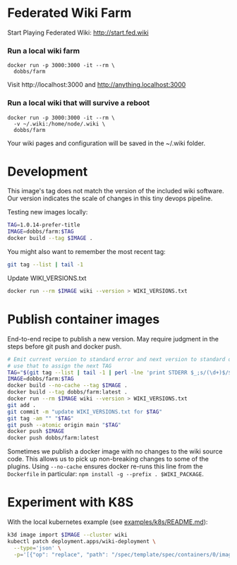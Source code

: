 # Federated Wiki Farm

Start Playing Federated Wiki: http://start.fed.wiki

### Run a local wiki farm

    docker run -p 3000:3000 -it --rm \
      dobbs/farm

Visit http://localhost:3000 and http://anything.localhost:3000

### Run a local wiki that will survive a reboot

    docker run -p 3000:3000 -it --rm \
      -v ~/.wiki:/home/node/.wiki \
      dobbs/farm

Your wiki pages and configuration will be saved in the ~/.wiki folder.

# Development

This image's tag does not match the version of the included wiki
software. Our version indicates the scale of changes in this tiny
devops pipeline.

Testing new images locally:

``` bash
TAG=1.0.14-prefer-title
IMAGE=dobbs/farm:$TAG
docker build --tag $IMAGE .
```

You might also want to remember the most recent tag:

``` bash
git tag --list | tail -1
```

Update WIKI_VERSIONS.txt

``` bash
docker run --rm $IMAGE wiki --version > WIKI_VERSIONS.txt
```

# Publish container images

End-to-end recipe to publish a new version. May require judgment in
the steps before git push and docker push.
``` bash
# Emit current version to standard error and next version to standard out.
# use that to assign the next TAG
TAG="$(git tag --list | tail -1 | perl -lne 'print STDERR $_;s/(\d+)$/$1+1/e;print $_;')"
IMAGE=dobbs/farm:$TAG
docker build --no-cache --tag $IMAGE .
docker build --tag dobbs/farm:latest .
docker run --rm $IMAGE wiki --version > WIKI_VERSIONS.txt
git add .
git commit -m "update WIKI_VERSIONS.txt for $TAG"
git tag -am "" "$TAG"
git push --atomic origin main "$TAG"
docker push $IMAGE
docker push dobbs/farm:latest
```

Sometimes we publish a docker image with no changes to the wiki source
code. This allows us to pick up non-breaking changes to some of the
plugins. Using `--no-cache` ensures docker re-runs this line from the
`Dockerfile` in particular: `npm install -g --prefix . $WIKI_PACKAGE`.

# Experiment with K8S

With the local kubernetes example (see [examples/k8s/README.md](./examples/k8s/README.md)):

``` bash
k3d image import $IMAGE --cluster wiki
kubectl patch deployment.apps/wiki-deployment \
  --type='json' \
  -p='[{"op": "replace", "path": "/spec/template/spec/containers/0/image", "value":"'$IMAGE'"}]'
```
